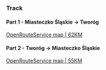 ### Track
#### Part 1 - Miasteczko Śląskie -> Tworóg
[OpenRouteService map | 62KM](https://maps.openrouteservice.org/directions?n1=50.503383&n2=18.826618&n3=12&a=50.490498,18.911801,50.473569,18.908202,50.447271,18.974307,50.466435,18.987582,50.485451,18.999108,50.557269,18.87304,50.515008,18.739456,50.491496,18.713523,50.487446,18.657028,50.53222,18.722023,50.530267,18.756612&b=1a&c=0&k1=en-US&k2=km)

#### Part 2 - Tworóg -> Miasteczko Śląskie
[OpenRouteService map | 55KM](https://maps.openrouteservice.org/directions?n1=50.485801&n2=18.940473&n3=14&a=50.530322,18.756614,50.54155,18.721064,50.614193,18.74148,50.629965,18.770732,50.628538,18.804456,50.610698,18.809767,50.618948,18.849944,50.583808,18.904187,50.5605,18.938664,50.535443,19.01542,50.490648,18.911762&b=1a&c=0&k1=en-US&k2=km)
